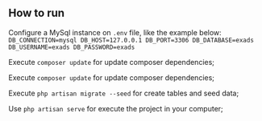 ## How to run

Configure a MySql instance on ``.env`` file, like the example below:
``
DB_CONNECTION=mysql
DB_HOST=127.0.0.1
DB_PORT=3306
DB_DATABASE=exads
DB_USERNAME=exads
DB_PASSWORD=exads
``

Execute ```composer update``` for update composer dependencies;

Execute ```composer update``` for update composer dependencies;

Execute ```php artisan migrate --seed``` for create tables and seed data;

Use ```php artisan serve``` for execute the project in your computer;
